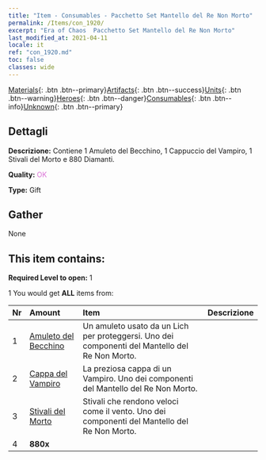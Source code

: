 ```yaml
---
title: "Item - Consumables - Pacchetto Set Mantello del Re Non Morto"
permalink: /Items/con_1920/
excerpt: "Era of Chaos  Pacchetto Set Mantello del Re Non Morto"
last_modified_at: 2021-04-11
locale: it
ref: "con_1920.md"
toc: false
classes: wide
---
```

 [Materials](/it/Items/){: .btn .btn--primary}[Artifacts](/it/Items/Artifacts/){: .btn .btn--success}[Units](/it/Items/Units/){: .btn .btn--warning}[Heroes](/it/Items/Heroes/){: .btn .btn--danger}[Consumables](/it/Items/Consumables/){: .btn .btn--info}[Unknown](/it/Items/Unknown/){: .btn .btn--primary}

## Dettagli
 **Descrizione:** Contiene 1 Amuleto del Becchino, 1 Cappuccio del Vampiro, 1 Stivali del Morto e 880 Diamanti.

 **Quality:** <span style="color: #DA70D6">OK</span>

 **Type:** Gift

## Gather

  None

## This item contains:

 **Required Level to open:** 1

 1 You would get **ALL** items  from:

  | Nr | Amount |     Item    | Descrizione |
  |:---|:-------|:------------|:-----------:|
  | 1 | [Amuleto del Becchino](/it/Items/art_129/) | Un amuleto usato da un Lich per proteggersi. Uno dei componenti del Mantello del Re Non Morto. | 
  | 2 | [Cappa del Vampiro](/it/Items/art_130/) | La preziosa cappa di un Vampiro. Uno dei componenti del Mantello del Re Non Morto. | 
  | 3 | [Stivali del Morto](/it/Items/art_131/) | Stivali che rendono veloci come il vento. Uno dei componenti del Mantello del Re Non Morto. | 
  | 4 |  **880x** | <i class="fas fa-gem"/> |  | 
